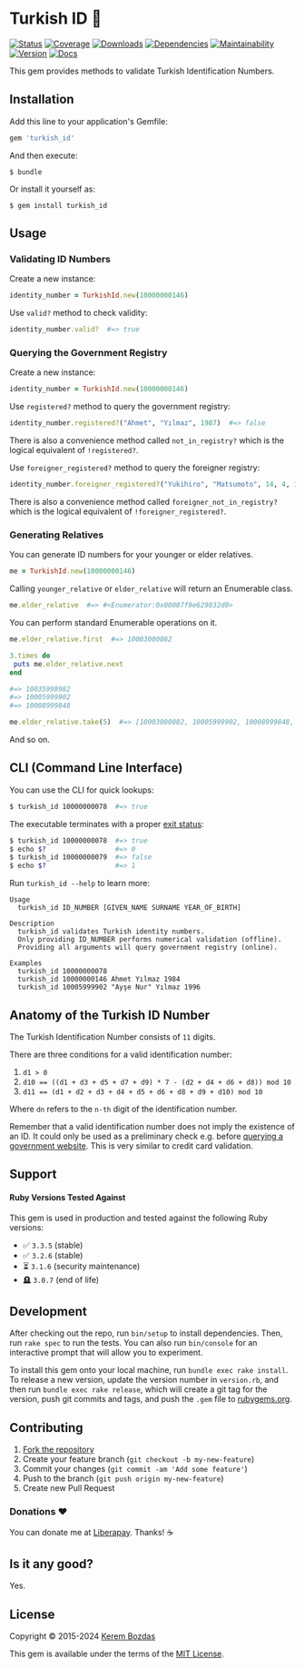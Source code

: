 # Turkish ID 🔖

[![Status](https://img.shields.io/github/actions/workflow/status/krmbzds/turkish_id/test.yml?branch=master)](https://github.com/krmbzds/turkish_id/actions/workflows/test.yml)
[![Coverage](https://img.shields.io/coveralls/github/krmbzds/turkish_id)](https://coveralls.io/github/krmbzds/turkish_id)
[![Downloads](https://img.shields.io/gem/dt/turkish_id.svg)](https://rubygems.org/gems/turkish_id)
[![Dependencies](https://img.shields.io/badge/dependencies-1-yellowgreen.svg)](https://rubygems.org/gems/turkish_id)
[![Maintainability](https://img.shields.io/codeclimate/maintainability/krmbzds/turkish_id)](https://codeclimate.com/github/krmbzds/turkish_id)
[![Version](https://img.shields.io/gem/v/turkish_id.svg)](https://github.com/krmbzds/turkish_id)
[![Docs](https://img.shields.io/badge/rubydoc-info-blue.svg)](https://www.rubydoc.info/gems/turkish_id)

This gem provides methods to validate Turkish Identification Numbers.

## Installation

Add this line to your application's Gemfile:

```rb
gem 'turkish_id'
```

And then execute:

    $ bundle

Or install it yourself as:

    $ gem install turkish_id

## Usage

### Validating ID Numbers

Create a new instance:

```rb
identity_number = TurkishId.new(10000000146)
```

Use ```valid?``` method to check validity:

```rb
identity_number.valid?  #=> true
```

### Querying the Government Registry

Create a new instance:

```rb
identity_number = TurkishId.new(10000000146)
```

Use ```registered?``` method to query the government registry:

```rb
identity_number.registered?("Ahmet", "Yılmaz", 1987)  #=> false
```

There is also a convenience method called `not_in_registry?` which is the logical equivalent of `!registered?`.

Use ```foreigner_registered?``` method to query the foreigner registry:

```rb
identity_number.foreigner_registered?("Yukihiro", "Matsumoto", 14, 4, 1965)  #=> false
```

There is also a convenience method called `foreigner_not_in_registry?` which is the logical equivalent of `!foreigner_registered?`.

### Generating Relatives

You can generate ID numbers for your younger or elder relatives.

```rb
me = TurkishId.new(10000000146)
```

Calling `younger_relative` or `elder_relative` will return an Enumerable class.

```rb
me.elder_relative  #=> #<Enumerator:0x00007f9e629032d0>
```

You can perform standard Enumerable operations on it.

```rb
me.elder_relative.first  #=> 10003000082
```

```rb
3.times do
 puts me.elder_relative.next
end

#=> 10035998982
#=> 10005999902
#=> 10008999848
```

```rb
me.elder_relative.take(5)  #=> [10003000082, 10005999902, 10008999848, 10011999774, 10014999610]
```

And so on.

## CLI (Command Line Interface)

You can use the CLI for quick lookups:

```sh
$ turkish_id 10000000078  #=> true
```

The executable terminates with a proper [exit status](https://en.wikipedia.org/wiki/Exit_status):

```sh
$ turkish_id 10000000078  #=> true
$ echo $?                 #=> 0
$ turkish_id 10000000079  #=> false
$ echo $?                 #=> 1
```

Run `turkish_id --help` to learn more:

```groff
Usage
  turkish_id ID_NUMBER [GIVEN_NAME SURNAME YEAR_OF_BIRTH]

Description
  turkish_id validates Turkish identity numbers.
  Only providing ID_NUMBER performs numerical validation (offline).
  Providing all arguments will query government registry (online).

Examples
  turkish_id 10000000078
  turkish_id 10000000146 Ahmet Yılmaz 1984
  turkish_id 10005999902 "Ayşe Nur" Yılmaz 1996
```

## Anatomy of the Turkish ID Number

The Turkish Identification Number consists of ```11``` digits.

There are three conditions for a valid identification number:

1. ```d1 > 0```
2. ```d10 == ((d1 + d3 + d5 + d7 + d9) * 7 - (d2 + d4 + d6 + d8)) mod 10```
3. ```d11 == (d1 + d2 + d3 + d4 + d5 + d6 + d8 + d9 + d10) mod 10```

Where ```dn``` refers to the ```n-th``` digit of the identification number.

Remember that a valid identification number does not imply the existence of an ID. It could only be used as a preliminary check e.g. before [querying a government website](#querying-the-government-registry). This is very similar to credit card validation.

## Support

#### Ruby Versions Tested Against

This gem is used in production and tested against the following Ruby versions:

- ✅ `3.3.5` (stable)
- ✅ `3.2.6` (stable)
- ⏳ `3.1.6` (security maintenance)
- 🪦 `3.0.7` (end of life)

## Development

After checking out the repo, run `bin/setup` to install dependencies. Then, run `rake spec` to run the tests. You can also run `bin/console` for an interactive prompt that will allow you to experiment.

To install this gem onto your local machine, run `bundle exec rake install`. To release a new version, update the version number in `version.rb`, and then run `bundle exec rake release`, which will create a git tag for the version, push git commits and tags, and push the `.gem` file to [rubygems.org][RubyGems].

## Contributing

1. [Fork the repository][Fork]
2. Create your feature branch (`git checkout -b my-new-feature`)
3. Commit your changes (`git commit -am 'Add some feature'`)
4. Push to the branch (`git push origin my-new-feature`)
5. Create new Pull Request

### Donations ❤️

You can donate me at [Liberapay][Donation]. Thanks! ☕️

## Is it any good?

Yes.

## License

Copyright © 2015-2024 [Kerem Bozdas][Personal Webpage]

This gem is available under the terms of the [MIT License][License].

[Donation]: https://liberapay.com/krmbzds/donate
[Fork]: https://github.com/krmbzds/turkish_id/fork
[License]: https://kerem.mit-license.org
[Personal Webpage]: https://kerembozdas.com
[RubyGems]: https://rubygems.org
